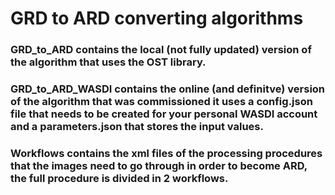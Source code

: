# GRD to ARD converting algorithms
### GRD_to_ARD contains the local (not fully updated) version of the algorithm that uses the OST library.
### GRD_to_ARD_WASDI contains the online (and definitve) version of the algorithm that was commissioned it uses a config.json file that needs to be created for your personal WASDI account and a parameters.json that stores the input values.
### Workflows contains the xml files of the processing procedures that the images need to go through in order to become ARD, the full procedure is divided in 2 workflows.

